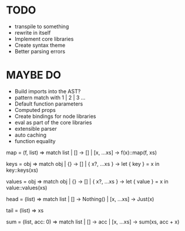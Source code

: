 # TODO
- transpile to something
- rewrite in itself
- Implement core libraries
- Create syntax theme
- Better parsing errors

# MAYBE DO
- Build imports into the AST?
- pattern match with 1 | 2 | 3 ...
- Default function parameters
- Computed props
- Create bindings for node libraries
- eval as part of the core libraries
- extensible parser
- auto caching
- function equality

map = (f, list) => match list
  | [] -> []
  | [x, ...xs] -> f(x)::map(f, xs)

keys = obj => match obj
  | {} -> []
  | { x?, ...xs } -> let { key } = x in key::keys(xs)

values = obj => match obj
  | {} -> []
  | { x?, ...xs } -> let { value } = x in value::values(xs)

head = (list) => match list
  | [] -> Nothing()
  | [x, ...xs] -> Just(x)

tail = (list) => xs

sum = (list, acc: 0) => match list
  | [] -> acc
  | [x, ...xs] -> sum(xs, acc + x)

